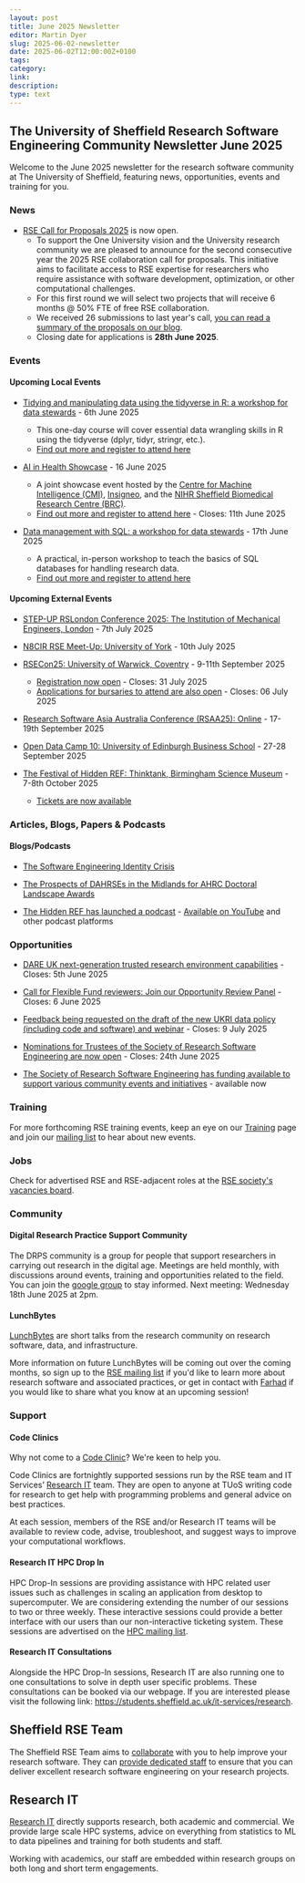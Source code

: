 ```yaml
---
layout: post
title: June 2025 Newsletter
editor: Martin Dyer
slug: 2025-06-02-newsletter
date: 2025-06-02T12:00:00Z+0100
tags:
category:
link:
description:
type: text
---
```



## The University of Sheffield Research Software Engineering Community Newsletter June 2025

Welcome to the June 2025 newsletter for the research software community at The University of Sheffield, featuring news, opportunities, events and training for you.

### News

- [RSE Call for Proposals 2025](https://rse.shef.ac.uk/collaboration/RSEtime/2025/) is now open.
    - To support the One University vision and the University research community we are pleased to announce for the second consecutive year the 2025 RSE collaboration call for proposals. This initiative aims to facilitate access to RSE expertise for researchers who require assistance with software development, optimization, or other computational challenges.
    - For this first round we will select two projects that will receive 6 months @ 50% FTE of free RSE collaboration.
    - We received 26 submissions to last year's call, [you can read a summary of the proposals on our blog](https://rse.shef.ac.uk/blog/2024-09-24-funded-proposals/).
    - Closing date for applications is **28th June 2025**.

### Events

#### Upcoming Local Events

- [Tidying and manipulating data using the tidyverse in R: a workshop for data stewards](https://docs.google.com/forms/d/e/1FAIpQLSckRcuVI4XYWAFeVmpYNOUkayLD89A7vHefc13X9noqwiJ_Cg/viewform) - 6th June 2025
    - This one-day course will cover essential data wrangling skills in R using the tidyverse (dplyr, tidyr, stringr, etc.).
    - [Find out more and register to attend here](https://docs.google.com/forms/d/e/1FAIpQLSckRcuVI4XYWAFeVmpYNOUkayLD89A7vHefc13X9noqwiJ_Cg/viewform)

- [AI in Health Showcase](https://www.sheffield.ac.uk/machine-intelligence/events/cmi-insigneo-brc-ai-health-showcase-event) - 16 June 2025
    - A joint showcase event hosted by the [Centre for Machine Intelligence (CMI)](https://www.sheffield.ac.uk/machine-intelligence), [Insigneo](https://www.sheffield.ac.uk/insigneo), and the [NIHR Sheffield Biomedical Research Centre (BRC)](https://www.sheffieldbrc.nihr.ac.uk/).
    - [Find out more and register to attend here](https://docs.google.com/forms/d/e/1FAIpQLSfisLCzhRYAlEupJ51AirbY5QBdVu0ZfODxOnEGSRzlKWVdPw/viewform) - Closes: 11th June 2025

- [Data management with SQL: a workshop for data stewards](https://docs.google.com/forms/d/e/1FAIpQLSdLBVTywP_rJsSTpZ7kuIxi3f28F3_ln-K9Ceqp2F68BoTFDQ/viewform) - 17th June 2025
    - A practical, in-person workshop to teach the basics of SQL databases for handling research data.
    - [Find out more and register to attend here](https://docs.google.com/forms/d/e/1FAIpQLSdLBVTywP_rJsSTpZ7kuIxi3f28F3_ln-K9Ceqp2F68BoTFDQ/viewform)


#### Upcoming External Events

- [STEP-UP RSLondon Conference 2025: The Institution of Mechanical Engineers, London](https://step-up.ac.uk/events/step-up-2025/) - 7th July 2025

- [N8CIR RSE Meet-Up: University of York](https://n8cir.org.uk/) - 10th July 2025

- [RSECon25: University of Warwick, Coventry](https://rsecon25.society-rse.org) - 9-11th September 2025
    - [Registration now open](https://rsecon25.society-rse.org/registration/) - Closes: 31 July 2025
    - [Applications for bursaries to attend are also open](https://rsecon25.society-rse.org/bursaries/) - Closes: 06 July 2025

- [Research Software Asia Australia Conference (RSAA25): Online](https://rseaa.org/) - 17-19th September 2025

- [Open Data Camp 10: University of Edinburgh Business School](https://www.odcamp.uk/) - 27-28 September 2025

- [The Festival of Hidden REF: Thinktank, Birmingham Science Museum](https://hidden-ref.org/the-festival-of-hidden-ref/) - 7-8th October 2025
    - [Tickets are now available](https://www.eventbrite.com/e/the-festival-of-hidden-ref-tickets-1316006052529?aff=oddtdtcreator)


### Articles, Blogs, Papers & Podcasts

<!-- #### Surveys -->

#### Blogs/Podcasts

- [The Software Engineering Identity Crisis](https://annievella.com/posts/the-software-engineering-identity-crisis/)

- [The Prospects of DAHRSEs in the Midlands for AHRC Doctoral Landscape Awards](https://www.software.ac.uk/blog/prospects-dahrses-midlands-ahrc-doctoral-landscape-awards)

- [The Hidden REF has launched a podcast](https://www.software.ac.uk/news/what-ref-new-podcast-demystify-ref) - [Available on YouTube](https://www.youtube.com/@HiddenREFCampaign/podcasts) and other podcast platforms

<!-- #### Papers -->

<!-- #### Research Software Practice -->

<!-- #### Open research -->

### Opportunities
- [DARE UK next-generation trusted research environment capabilities](https://www.ukri.org/opportunity/dare-uk-next-generation-trusted-research-environment-capabilities/) - Closes: 5th June 2025

- [Call for Flexible Fund reviewers: Join our Opportunity Review Panel](https://edihubplus.ac.uk/edi-hub-call-for-reviewers/) - Closes: 6 June 2025

- [Feedback being requested on the draft of the new UKRI data policy (including code and software) and webinar](https://engagementhub.ukri.org/ukri-openresearch/developing-ukris-research-data-policy/) - Closes: 9 July 2025

- [Nominations for Trustees of the Society of Research Software Engineering are now open](https://society-rse.org/trustee-nominations-and-elections-2025/) - Closes: 24th June 2025

- [The Society of Research Software Engineering has funding available to support various community events and initiatives](https://society-rse.org/policy-for-socrse-events-and-initiatives-grant/) - available now

### Training

For more forthcoming RSE training events, keep an eye on our
[Training](https://rse.shef.ac.uk/training/) page and join our [mailing
list](https://groups.google.com/a/sheffield.ac.uk/g/rse-group) to hear about new events.

### Jobs

Check for advertised RSE and RSE-adjacent roles at the [RSE society's vacancies board](https://society-rse.org/careers/vacancies/).


### Community

#### Digital Research Practice Support Community

The DRPS community is a group for people that support researchers in carrying out research in the digital age. Meetings are held monthly, with discussions around events, training and opportunities related to the field. You can join the [google group](https://groups.google.com/u/1/a/sheffield.ac.uk/g/digital-research-practice-support-community-group/about) to stay informed.
Next meeting: Wednesday 18th June 2025 at 2pm.

#### LunchBytes

[LunchBytes](https://rse.shef.ac.uk/community/lunch-bytes/) are short talks from the research community on research software, data, and infrastructure.

More information on future LunchBytes will be coming out over the coming months, so sign up to the [RSE mailing list](https://groups.google.com/a/sheffield.ac.uk/g/RSE-group) if you'd like to learn more about research software and associated practices, or get in contact with [Farhad](mailto:farhad.allian@sheffield.ac.uk) if you would like to share what you know at an upcoming session!

### Support

#### Code Clinics

Why not come to a [Code Clinic](https://rse.shef.ac.uk/support/code-clinic/)? We're keen to help you.

Code Clinics are fortnightly supported sessions run by the RSE team and IT Services’ [Research
IT](https://www.sheffield.ac.uk/it-services/research) team. They are open to anyone at TUoS writing code for research to
get help with programming problems and general advice on best practices.

At each session, members of the RSE and/or Research IT teams will be available to review code, advise, troubleshoot, and
suggest ways to improve your computational workflows.

#### Research IT HPC Drop In

HPC Drop-In sessions are providing assistance with HPC related user issues such as challenges in scaling an application
from desktop to supercomputer. We are considering extending the number of our sessions to two or three weekly. These
interactive sessions could provide a better interface with our users than our non-interactive ticketing system. These
sessions are advertised on the [HPC mailing list](https://groups.google.com/u/1/a/sheffield.ac.uk/g/hpc).

#### Research IT Consultations

Alongside the HPC Drop-In sessions, Research IT are also running one to one consultations to solve in depth user
specific problems. These consultations can be booked via our webpage. If you are interested please visit the following
link: <https://students.sheffield.ac.uk/it-services/research>.

## Sheffield RSE Team

The Sheffield RSE Team aims to [collaborate](https://rse.shef.ac.uk/collaboration/) with you to help improve your
research software. They can [provide dedicated staff](https://rse.shef.ac.uk/collaboration/provision/) to ensure that
you can deliver excellent research software engineering on your research projects.

## Research IT

[Research IT](https://students.sheffield.ac.uk/it-services/research) directly supports research, both academic and
commercial.  We provide large scale HPC systems, advice on everything from statistics to ML to data pipelines and
training for both students and staff.

Working with academics, our staff are embedded within research groups on both long and short term engagements.
